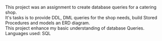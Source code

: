 This project was an assignment to create database queries for a catering shop.  
It's tasks is to provide DDL, DML queries for the shop needs, build Stored Procedures and models an ERD diagram.  
This project enhance my basic understanding of database Queries.  
Languages used: SQL
